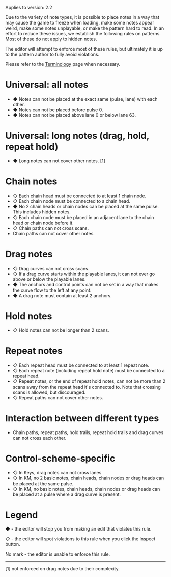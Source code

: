 Applies to version: 2.2

Due to the variety of note types, it is possible to place notes in a way that may cause the game to freeze when loading, make some notes appear weird, make some notes unplayable, or make the pattern hard to read. In an effort to reduce these issues, we establish the following rules on patterns. Most of these do not apply to hidden notes.

The editor will attempt to enforce most of these rules, but ultimately it is up to the pattern author to fully avoid violations.

Please refer to the [Terminology](Terminology.md) page when necessary.

# Universal: all notes
* ◆ Notes can not be placed at the exact same (pulse, lane) with each other.
* ◆ Notes can not be placed before pulse 0.
* ◆ Notes can not be placed above lane 0 or below lane 63.

# Universal: long notes (drag, hold, repeat hold)
* ◆ Long notes can not cover other notes. [1]

# Chain notes
* ◇ Each chain head must be connected to at least 1 chain node.
* ◇ Each chain node must be connected to a chain head.
* ◆ No 2 chain heads or chain nodes can be placed at the same pulse. This includes hidden notes.
* ◇ Each chain node must be placed in an adjacent lane to the chain head or chain node before it.
* ◇ Chain paths can not cross scans.
* Chain paths can not cover other notes.

# Drag notes
* ◇ Drag curves can not cross scans.
* ◇ If a drag curve starts within the playable lanes, it can not ever go above or below the playable lanes.
* ◆ The anchors and control points can not be set in a way that makes the curve flow to the left at any point.
* ◆ A drag note must contain at least 2 anchors.

# Hold notes
* ◇ Hold notes can not be longer than 2 scans.

# Repeat notes
* ◇ Each repeat head must be connected to at least 1 repeat note.
* ◇ Each repeat note (including repeat hold note) must be connected to a repeat head.
* ◇ Repeat notes, or the end of repeat hold notes, can not be more than 2 scans away from the repeat head it's connected to. Note that crossing scans is allowed, but discouraged.
* ◇ Repeat paths can not cover other notes.

# Interaction between different types
* Chain paths, repeat paths, hold trails, repeat hold trails and drag curves can not cross each other.

# Control-scheme-specific
* ◇ In Keys, drag notes can not cross lanes.
* ◇ In KM, no 2 basic notes, chain heads, chain nodes or drag heads can be placed at the same pulse.
* ◇ In KM, no basic notes, chain heads, chain nodes or drag heads can be placed at a pulse where a drag curve is present.

# Legend

◆ - the editor will stop you from making an edit that violates this rule.

◇ - the editor will spot violations to this rule when you click the Inspect button.

No mark - the editor is unable to enforce this rule.

---

[1] not enforced on drag notes due to their complexity.